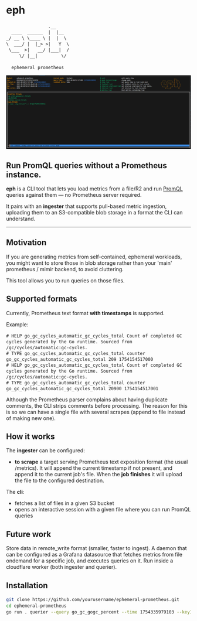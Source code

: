# eph

```
                .__     
  ____  ______  |  |__  
_/ __ \ \____ \ |  |  \ 
\  ___/ |  |_> >|   Y  \
 \___  >|   __/ |___|  /
     \/ |__|         \/ 

  ephemeral prometheus     
```


![](images/image.png)

## Run PromQL queries without a Prometheus instance.

**eph** is a CLI tool that lets you load metrics from a file/R2 and run [PromQL](https://prometheus.io/docs/prometheus/latest/querying/basics/) queries against them — no Prometheus server required.

It pairs with an **ingester** that supports pull-based metric ingestion, uploading them to an S3-compatible blob storage in a format the CLI can understand.

---
## Motivation
If you are generating metrics from self-contained, ephemeral workloads, you might want to store those in blob storage rather than your 'main' prometheus / mimir backend, to avoid cluttering. 

This tool allows you to run queries on those files.

## Supported formats

Currently, Prometheus text format **with timestamps** is supported. 

Example:
```
# HELP go_gc_cycles_automatic_gc_cycles_total Count of completed GC cycles generated by the Go runtime. Sourced from /gc/cycles/automatic:gc-cycles.
# TYPE go_gc_cycles_automatic_gc_cycles_total counter
go_gc_cycles_automatic_gc_cycles_total 209 1754154517000
# HELP go_gc_cycles_automatic_gc_cycles_total Count of completed GC cycles generated by the Go runtime. Sourced from /gc/cycles/automatic:gc-cycles.
# TYPE go_gc_cycles_automatic_gc_cycles_total counter
go_gc_cycles_automatic_gc_cycles_total 20900 1754154517001
```

Although the Prometheus parser complains about having duplicate comments, the CLI strips comments before processing. The reason for this is so we can have a single file with several scrapes (append to file instead of making new one).


## How it works
The **ingester** can be configured:
 - **to scrape** a target serving Prometheus text exposition format (the usual /metrics). It will append the current timestamp if not present, and append it to the current job's file. When the **job finishes** it will upload the file to the configured destination.

The **cli**:
 - fetches a list of files in a given S3 bucket
 - opens an interactive session with a given file where you can run PromQL queries


## Future work

Store data in remote_write format (smaller, faster to ingest).
A daemon that can be configured as a Grafana datasource that fetches metrics from file ondemand for a specific job, and executes queries on it.
Run inside a cloudflare worker (both ingester and querier).

## Installation

```bash
git clone https://github.com/yourusername/ephemeral-prometheus.git
cd ephemeral-prometheus
go run . querier --query go_gc_gogc_percent --time 1754335979103 --keyId $ACCESS_KEY_ID --secretKey $SECRET_ACCESS_KEY --endpoint $R2_BUCKET_ENDPOINT --bucket $R2_BUCKET_NAME
